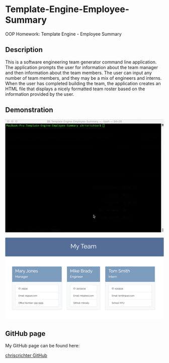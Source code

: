 # Template-Engine-Employee-Summary
OOP Homework: Template Engine - Employee Summary

## Description

This is a software engineering team generator command line application. The application prompts the user for information about the team manager and then information about the team members. The user can input any number of team members, and they may be a mix of engineers and interns. When the user has completed building the team, the application creates an HTML file that displays a nicely formatted team roster based on the information provided by the user. 

## Demonstration

![Demo](https://raw.githubusercontent.com/chriscrichter/Template-Engine-Employee-Summary/master/assets/TeamSummary.gif)

![Image](https://raw.githubusercontent.com/chriscrichter/Template-Engine-Employee-Summary/master/assets/TeamSummary.png)

## GitHub page

My GitHub page can be found here:

[chriscrichter GitHub](https://github.com/chriscrichter)
